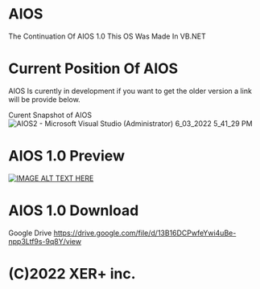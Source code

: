 # AIOS
The Continuation Of AIOS 1.0 This OS Was Made In VB.NET 

# Current Position Of AIOS
AIOS Is curently in development if you want to get the older version a link will be provide below.

Curent Snapshot of AIOS
![AIOS2 - Microsoft Visual Studio (Administrator) 6_03_2022 5_41_29 PM](https://user-images.githubusercontent.com/92580791/156912316-39952e3b-c965-422a-8bb4-3c7d53defbd3.png)
# AIOS 1.0 Preview
[![IMAGE ALT TEXT HERE](https://img.youtube.com/vi/NBZmwWQUnWM/0.jpg)](https://www.youtube.com/watch?v=NBZmwWQUnWM)

# AIOS 1.0 Download
Google Drive
https://drive.google.com/file/d/13B16DCPwfeYwi4uBe-npp3Ltf9s-9q8Y/view

# (C)2022 XER+ inc.
